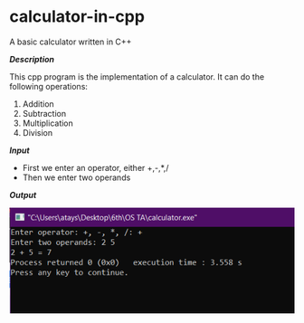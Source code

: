 # calculator-in-cpp
A basic calculator written in C++

_**Description**_

This cpp program is the implementation of a calculator.
It can do the following operations:
1. Addition
2. Subtraction
3. Multiplication
4. Division

_**Input**_
- First we enter an operator, either +,-,*,/
- Then we enter two operands

_**Output**_

![Output shows the full operation and the final result](/1.png)

